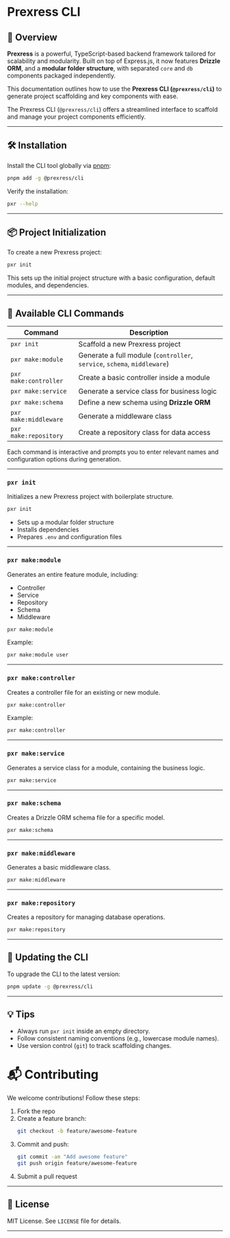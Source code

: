 
# Prexress CLI

## 🚀 Overview

**Prexress** is a powerful, TypeScript-based backend framework tailored for scalability and modularity. Built on top of Express.js, it now features **Drizzle ORM**, and a **modular folder structure**, with separated `core` and `db` components packaged independently.

This documentation outlines how to use the **Prexress CLI (`@prexress/cli`)** to generate project scaffolding and key components with ease.

The Prexress CLI (`@prexress/cli`) offers a streamlined interface to scaffold and manage your project components efficiently.

---

## 🛠️ Installation

Install the CLI tool globally via [pnpm](https://pnpm.io):

```bash
pnpm add -g @prexress/cli
```

Verify the installation:

```bash
pxr --help
```

---

## 📦 Project Initialization

To create a new Prexress project:

```bash
pxr init
```

This sets up the initial project structure with a basic configuration, default modules, and dependencies.

---

## 🚀 Available CLI Commands

| Command               | Description                                                                 |
|-----------------------|-----------------------------------------------------------------------------|
| `pxr init`            | Scaffold a new Prexress project                                             |
| `pxr make:module`     | Generate a full module (`controller`, `service`, `schema`, `middleware`)   |
| `pxr make:controller` | Create a basic controller inside a module                                   |
| `pxr make:service`    | Generate a service class for business logic                                 |
| `pxr make:schema`     | Define a new schema using **Drizzle ORM**                                   |
| `pxr make:middleware` | Generate a middleware class                                                 |
| `pxr make:repository` | Create a repository class for data access                                   |

Each command is interactive and prompts you to enter relevant names and configuration options during generation.

---

### `pxr init`

Initializes a new Prexress project with boilerplate structure.

```bash
pxr init
```

- Sets up a modular folder structure
- Installs dependencies
- Prepares `.env` and configuration files

---

### `pxr make:module`

Generates an entire feature module, including:

- Controller
- Service
- Repository
- Schema
- Middleware

```bash
pxr make:module 
```

Example:

```bash
pxr make:module user
```

---

### `pxr make:controller`

Creates a controller file for an existing or new module.

```bash
pxr make:controller 
```

Example:

```bash
pxr make:controller
```

---

### `pxr make:service`

Generates a service class for a module, containing the business logic.

```bash
pxr make:service 
```

---

### `pxr make:schema`

Creates a Drizzle ORM schema file for a specific model.

```bash
pxr make:schema 
```

---

### `pxr make:middleware`

Generates a basic middleware class.

```bash
pxr make:middleware 
```

---

### `pxr make:repository`

Creates a repository for managing database operations.

```bash
pxr make:repository 
```

---

## 🔄 Updating the CLI

To upgrade the CLI to the latest version:

```bash
pnpm update -g @prexress/cli
```

---

## 💡 Tips

- Always run `pxr init` inside an empty directory.
- Follow consistent naming conventions (e.g., lowercase module names).
- Use version control (`git`) to track scaffolding changes.





# 📬 Contributing

We welcome contributions! Follow these steps:

1. Fork the repo
2. Create a feature branch:
   ```bash
   git checkout -b feature/awesome-feature
   ```
3. Commit and push:
   ```bash
   git commit -am "Add awesome feature"
   git push origin feature/awesome-feature
   ```
4. Submit a pull request

---

## 📄 License

MIT License. See `LICENSE` file for details.

---